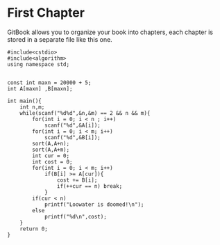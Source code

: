 # First Chapter

GitBook allows you to organize your book into chapters, each chapter is stored in a separate file like this one.

```
#include<cstdio>
#include<algorithm>
using namespace std;


const int maxn = 20000 + 5;
int A[maxn] ,B[maxn];

int main(){
	int n,m;
	while(scanf("%d%d",&n,&m) == 2 && n && m){
		for(int i = 0; i < n ; i++)
			scanf("%d",&A[i]);
		for(int i = 0; i < m; i++)
			scanf("%d",&B[i]);
		sort(A,A+n);
		sort(A,A+m);
		int cur = 0;
		int cost = 0;
		for(int i = 0; i < m; i++)
			if(B[i] >= A[cur]){
				cost += B[i];
				if(++cur == n) break;
			}
		if(cur < n) 
			printf("Loowater is doomed!\n");
		else
			printf("%d\n",cost);
	}
	return 0;
} 

```
